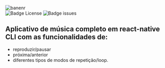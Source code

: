 ![banenr](https://user-images.githubusercontent.com/67022479/156891123-d5afe5db-cd18-4ec3-af04-a272869430b6.png)
<br>
![Badge License](https://img.shields.io/github/license/Edullk/app_music_tests)
![Badge issues](https://img.shields.io/github/issues/Edullk/app_music_testss)

## Aplicativo de música completo em react-native CLI com as funcionalidades de:
 * reproduzir/pausar
 * próxima/anterior
 * diferentes tipos de modos de repetição/loop.
